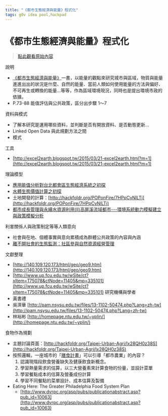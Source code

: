 ```yaml
---
title: "《都市生態經濟與能量》程式化"
tags: g0v idea pool,hackpad
---
```


# 《都市生態經濟與能量》程式化

> [點此觀看原始內容](https://g0v.hackpad.tw/uBgGwZFpuIN)


說明
- [《都市生態經濟與能量》](http://www.kingstone.com.tw/book/book_page.asp?kmcode=2015450010149)一書，以能量的觀點來研究城市與區域，物質與能量進進出出的狀況是什麼、自然的能量、當前人類如何使用能量的方法與偏好、不可再生或轉換的能量...等等，作為區域環境現況，同時也是提出環境市政的依據。
- P.73-88 能值評估與公共政策，區分出步驟 1～7

資料與模式
- 了解本研究是運用哪些資料，並判斷是否有開放資料、是否動態更新...
- Linked Open Data 與此規劃方法之間
- 模式

工具
- [http://excel2earth.blogspot.tw/2015/03/21-excel2earth.html?m=1](http://excel2earth.blogspot.tw/2015/03/21-excel2earth.html?m=1)

理論模型
- [應用能值分析對台北都會區生態經濟系統之初探](http://tao.wordpedia.com/show_pdf.ashx?sess=3p0apx45rj24ks55y1xdl5fl&file_name=JO00000298_18-1_19-36&file_type=q)
- [水體生態價值計算之初探](http://tirea.bmetrack.com/c/v?e=714A17&c=5AC2D&l=927E91&email=DNqPU%2FJQmJzcWAwvJDhUOTciHg%2FVbFy1&relid=C6EC15A#top)
- 土地開發的計算：[http://hackfoldr.org/POPonFire/7HPpCvNlLTj](http://hackfoldr.org/POPonFire/7HPpCvNlLTj)
- [都市成長管理與永續水資源利用(II)高屏溪流域都市---環境系統動力模擬建立與政策模擬分析](http://ir.lib.nsysu.edu.tw:8080/handle/987654321/39032)

利害關係人與政策制定等等人類意向
- 社會與在地、個體事實與意向累積成為群體公共政策的內容與內涵
- [離不開社會的生態監測：社區參與自然資源經營管理](http://www.geog-daily.org/2015465293387502015465372human/14)

文獻整理
- [http://140.109.120.173/html/geo/geo9.htm](http://140.109.120.173/html/geo/geo9.htm)
- [http://www.up.fcu.edu.tw/wSite/ct?xItem=T75078&ctNode=11405&mp=335101](http://www.up.fcu.edu.tw/wSite/ct?xItem=T75078&ctNode=11405&mp=335101)
研究機構與學者
- 黃書禮
- 吳濟華 [http://pam.nsysu.edu.tw/files/13-1102-50474.php?Lang=zh-tw](http://pam.nsysu.edu.tw/files/13-1102-50474.php?Lang=zh-tw)
- 林裕彬 [http://homepage.ntu.edu.tw/~yplin/](http://homepage.ntu.edu.tw/~yplin/)

食物作為規劃
- 主題討論頁面：[http://hackfoldr.org/Taipei-Urban-Agri/lx28QH0z38S](http://hackfoldr.org/Taipei-Urban-Agri/lx28QH0z38S)
- 按照邏輯，一座城市的「[膳食計畫](http://eec.usc.edu.tw/class.php?p=ce&s=4264)」可以引導「都市農業」的內容？
    1.  認識現階段飲食營養缺失及健康飲食新概念。
    2.  學習熱量需求的估算，以三大營養素來計算食物的份量，並設計菜單
    3.  學習餐點成本的估算及營養成份計算
    4.  學習不同餐點的菜單設計、成本估算及製備
- Eating Here: The Greater Philadelphia Food System Plan
    - [http://www.dvrpc.org/asp/pubs/publicationabstract.asp?pub_id=10063](http://www.dvrpc.org/asp/pubs/publicationabstract.asp?pub_id=10063)





